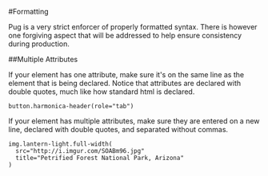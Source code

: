 #Formatting

Pug is a very strict enforcer of properly formatted syntax. There is however one forgiving aspect that will be addressed to help ensure consistency during production.

##Multiple Attributes

If your element has one attribute, make sure it's on the same line as the element that is being declared. Notice that attributes are declared with double quotes, much like how standard html is declared.

```pug
button.harmonica-header(role="tab")
```

If your element has multiple attributes, make sure they are entered on a new line, declared with double quotes, and separated without commas.

```pug
img.lantern-light.full-width(
  src="http://i.imgur.com/SOABm96.jpg"
  title="Petrified Forest National Park, Arizona"
)
```
